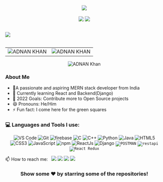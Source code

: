 <h1 align="center">
  <a href="#">
    <img src="https://readme-typing-svg.herokuapp.com/?lines=Hey,+There!+👋;ADNAN+here...;Glad+to+see+you!&center=true&size=30">
  </a>
</h1>

<p align="center">
<a href="https://www.instagram.com/adnan_khan_3621/" alt="Instgram Follow">
  <img src="https://img.shields.io/badge/Instagram-E4405F?style=for-the-badge&logo=instagram&logoColor=white"/></a>
   <a href="https://www.linkedin.com/in/adnan-khan-16a9bb217/" alt="Linkedin Follow">
  <img src="https://img.shields.io/badge/LinkedIn-0077B5?style=for-the-badge&logo=linkedin&logoColor=white"/></a>
 </a><br><br>
 
  <img src="https://activity-graph.herokuapp.com/graph?username=SDE-ADNAN&theme=dracula&bg_color=00000000&color=878787&line=4c8ed9&point=00000000&area=true&hide_border=true"><br><br>
  
<table>
  <tr>
   
<td><img src="https://github-readme-stats.vercel.app/api?username=SDE-ADNAN&show_icons=true&theme=dark&count_private=true&show_icons=true&line_height=20&title_color=7A7ADB&icon_color=2234AE&text_color=D3D3D3&bg_color=0,000000,130F40" alt="ADNAN KHAN" />
    <td><img src="https://github-readme-stats.vercel.app/api/top-langs?username=SDE-ADNAN&show_icons=true&locale=en&layout=compact&line_height=20&title_color=7A7ADB&icon_color=2234AE&text_color=D3D3D3&bg_color=0,000000,130F40" alt="ADNAN KHAN" /></td>
  </tr>
</table>
<div align="center">
<p><img align="center" src="https://github-readme-streak-stats.herokuapp.com/?user=SDE-ADNAN&theme=dark" alt="ADNAN Khan" /></p>
  </div>
  
  
  
  
 ###  About Me
- 🔭A passionate and aspiring MERN stack developer from India
- 🌱 Currently learning React and Backend(Django)
- 🤝 2022 Goals: Contribute more to Open Source projects
- 😄 Pronouns: He/Him
- ⚡ Fun fact: I come here for the green squares

###  💻 Languages and Tools I use:   
<p align="center">
<img alt="VS Code" src="https://img.shields.io/badge/Visual_Studio_Code-0078D4?style=for-the-badge&logo=visual%20studio%20code&logoColor=white" />
<img alt="Git" src="https://img.shields.io/badge/Git-F05032?style=for-the-badge&logo=git&logoColor=white" />
   <img alt="firebase" src="https://img.shields.io/badge/firebase-ffca28?style=for-the-badge&logo=firebase&logoColor=black" />
  <img alt="C" src="https://img.shields.io/badge/c-%2300599C.svg?&style=for-the-badge&logo=c&logoColor=white" />
<img alt="C++" src="https://img.shields.io/badge/c++-%2300599C.svg?&style=for-the-badge&logo=c%2B%2B&ogoColor=white" />
 <img alt="Python" src="https://img.shields.io/badge/python-%2314354C.svg?style=for-the-badge&logo=python&logoColor=white"/>
 <img alt="Java" src="https://img.shields.io/badge/java-%23ED8B00.svg?&style=for-the-badge&logo=java&logoColor=white" />
<img alt="HTML5" src="https://img.shields.io/badge/html5-%23E34F26.svg?&style=for-the-badge&logo=html5&logoColor=white" />
 <img alt="CSS3" src="https://img.shields.io/badge/css3-%231572B6.svg?&style=for-the-badge&logo=css3&logoColor=white" />
 <img alt="JavaScript" src="https://img.shields.io/badge/javascript-%23323330.svg?&style=for-the-badge&logo=javascript&logoColor=%23F7DF1E" />
  <img alt="npm" src="https://img.shields.io/badge/npm-CB3837?style=for-the-badge&logo=npm&logoColor=white" />
  <img alt="ReactJs" src="https://img.shields.io/badge/React-20232A?style=for-the-badge&logo=react&logoColor=61DAFB" />
  <img alt="Django" src="https://img.shields.io/badge/Django-%2305660d?style=for-the-badge&logo=django&logoColor=lightgreen" />
 <code><img alt="POSTMAN" src="https://img.shields.io/badge/Postman-%23f29913.svg?style=for-the-badge&logo=postman&logoColor=black" /></code>
<code><img alt="restapi" src="https://img.shields.io/badge/RestApi-%230eb36e.svg?style=for-the-badge&logo=restapi&logoColor=white" /></code>
  <code><img alt="React Redux" src="https://img.shields.io/badge/React-Redux-%230eb36e.svg?style=for-the-badge&logo=react-redux" /></code>
</p>



📫 How to reach me:
<code> [<img src ="https://img.shields.io/badge/instagram-%23E1306C.svg?&style=for-the-badge&logo=instagram&logoColor=white">](https://www.instagram.com/adnan_khan_3621/)</code>
<code>[<img src="https://img.shields.io/badge/linkedin-%230077b5.svg?&style=for-the-badge&logo=linkedin&logoColor=white" />](https://www.linkedin.com/in/adnan-khan-16a9bb217/)</code> 
<code>[<img src ="https://img.shields.io/badge/twitter-%231DA1F2.svg?&style=for-the-badge&logo=twitter&logoColor=white">](https://twitter.com/AdnanMobinKhan1)</code> 
<code>[<img src="https://img.shields.io/badge/youtube-%23FF0000.svg?&style=for-the-badge&logo=youtube&logoColor=white" />](https://www.youtube.com/channel/UC4xgTvaPLh9OnmujLmExNOQ)</code> 
 <div align="center">
  
  
  
  
  
 ### Show some ❤️ by starring some of the repositories!

</div>


